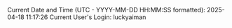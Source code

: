 Current Date and Time (UTC - YYYY-MM-DD HH:MM:SS formatted): 2025-04-18 11:17:26
Current User's Login: luckyaiman
